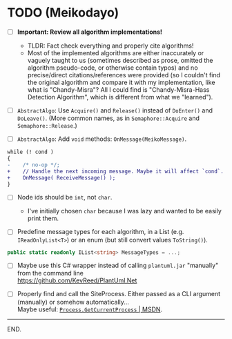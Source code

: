 # TODO (Meikodayo)

- [ ] **Important: Review all algorithm implementations!**
    * TLDR: Fact check everything and properly cite algorithms!
    * Most of the implemented algorithms are either inaccurately or vaguely taught to us (sometimes described as prose, omitted the algorithm pseudo-code, or otherwise contain typos) and no precise/direct citations/references were provided (so I couldn't find the original algorithm and compare it with my implementation, like what is "Chandy-Misra"? All I could find is "Chandy-Misra-Hass Detection Algorithm", which is different from what we "learned").

- [ ] `AbstractAlgo`: Use `Acquire()` and `Release()` instead of `DoEnter()` and `DoLeave()`.
(More common names, as in `Semaphore::Acquire` and `Semaphore::Release`.)

- [ ] `AbstractAlgo`: Add `void` methods: `OnMessage(MeikoMessage)`.
```diff
while (! cond )
{
-    /* no-op */;
+    // Handle the next incoming message. Maybe it will affect `cond`.
+    OnMessage( ReceiveMessage() );
}
```

- [ ] Node ids should be `int`, not `char`.
    * I've initially chosen `char` because I was lazy and wanted to be easily print them.

- [ ] Predefine message types for each algorithm, in a List (e.g. `IReadOnlyList<T>`) or an enum (but still convert values `ToString()`).
```cs
public static readonly IList<string> MessageTypes = ...;
```

- [ ] Maybe use this C# wrapper instead of calling `plantuml.jar` "manually" from the command line  
https://github.com/KevReed/PlantUml.Net

- [ ] Properly find and call the SiteProcess. 
Either passed as a CLI argument (manually) or somehow automatically...  
Maybe useful: [`Process.GetCurrentProcess` | MSDN](https://docs.microsoft.com/en-us/dotnet/api/system.diagnostics.process.getcurrentprocess?view=net-5.0).

---

END.
